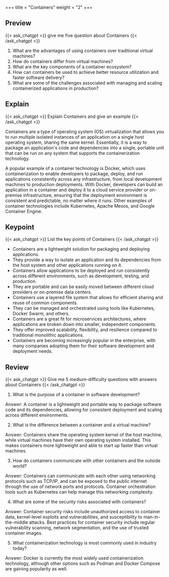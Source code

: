 +++
title = "Containers"
weight = "2"
+++
## Preview
{{< ask_chatgpt >}}
give me five question about Containers
{{< /ask_chatgpt >}}



1. What are the advantages of using containers over traditional virtual machines?
2. How do containers differ from virtual machines?
3. What are the key components of a container ecosystem?
4. How can containers be used to achieve better resource utilization and faster software delivery?
5. What are some of the challenges associated with managing and scaling containerized applications in production?   

## Explain
{{< ask_chatgpt >}}
Explain Containers and give an example
{{< /ask_chatgpt >}}



Containers are a type of operating system (OS) virtualization that allows you to run multiple isolated instances of an application on a single host operating system, sharing the same kernel. Essentially, it is a way to package an application's code and dependencies into a single, portable unit that can be run on any system that supports the containerization technology.

A popular example of a container technology is Docker, which uses containerization to enable developers to package, deploy, and run applications consistently across any infrastructure, from local development machines to production deployments. With Docker, developers can build an application in a container and deploy it to a cloud service provider or on-premise infrastructure, ensuring that the deployment environment is consistent and predictable, no matter where it runs. Other examples of container technologies include Kubernetes, Apache Mesos, and Google Container Engine.   

## Keypoint
{{< ask_chatgpt >}}
List the key points of Containers
{{< /ask_chatgpt >}}



- Containers are a lightweight solution for packaging and deploying applications.
- They provide a way to isolate an application and its dependencies from the host system and other applications running on it.
- Containers allow applications to be deployed and run consistently across different environments, such as development, testing, and production.
- They are portable and can be easily moved between different cloud providers or on-premise data centers.
- Containers use a layered file system that allows for efficient sharing and reuse of common components.
- They can be managed and orchestrated using tools like Kubernetes, Docker Swarm, and others.
- Containers are a great fit for microservices architectures, where applications are broken down into smaller, independent components.
- They offer improved scalability, flexibility, and resilience compared to traditional monolithic applications.
- Containers are becoming increasingly popular in the enterprise, with many companies adopting them for their software development and deployment needs.   

## Review
{{< ask_chatgpt >}}
Give me 5 medium-difficulty questions with answers about Containers
{{< /ask_chatgpt >}}



1. What is the purpose of a container in software development?

Answer: A container is a lightweight and portable way to package software code and its dependencies, allowing for consistent deployment and scaling across different environments.

2. What is the difference between a container and a virtual machine?

Answer: Containers share the operating system kernel of the host machine, while virtual machines have their own operating system installed. This makes containers more lightweight and able to start up faster than virtual machines.

3. How do containers communicate with other containers and the outside world?

Answer: Containers can communicate with each other using networking protocols such as TCP/IP, and can be exposed to the public internet through the use of network ports and protocols. Container orchestration tools such as Kubernetes can help manage this networking complexity.

4. What are some of the security risks associated with containers?

Answer: Container security risks include unauthorized access to container data, kernel-level exploits and vulnerabilities, and susceptibility to man-in-the-middle attacks. Best practices for container security include regular vulnerability scanning, network segmentation, and the use of trusted container images.

5. What containerization technology is most commonly used in industry today?

Answer: Docker is currently the most widely used containerization technology, although other options such as Podman and Docker Compose are gaining popularity as well.   

